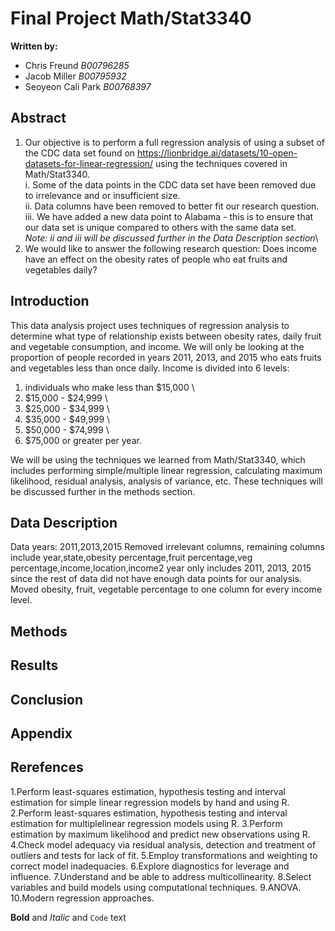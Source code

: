 # Final Project Math/Stat3340 
**Written by:** 
- Chris Freund _B00796285_
- Jacob Miller _B00795932_
- Seoyeon Cali Park _B00768397_

## Abstract
1.	Our objective is to perform a full regression analysis of using a subset of the CDC data set found on https://lionbridge.ai/datasets/10-open-datasets-for-linear-regression/ using the techniques covered in Math/Stat3340.\
    i. Some of the data points in the CDC data set have been removed due to irrelevance and or insufficient size.\
    ii. Data columns have been removed to better fit our research question.\
    iii.  We have added a new data point to Alabama - this is to ensure that our data set is unique compared to others with the same data set.\
    _Note: ii and iii will be discussed further in the Data Description section_\
2.	We would like to answer the following research question: Does income have an effect on the obesity rates of people who eat fruits and vegetables daily?

## Introduction
This data analysis project uses techniques of regression analysis to determine what type of relationship exists between obesity rates, daily fruit and vegetable consumption, and income. We will only be looking at the proportion of people recorded in years 2011, 2013, and 2015 who eats fruits and vegetables less than once daily. Income is divided into 6 levels:
1. individuals who make less than $15,000 \
2. $15,000 -  $24,999 \
3. $25,000 - $34,999 \
4. $35,000 - $49,999 \
5. $50,000 - $74,999 \
6. $75,000 or greater per year. 

We will be using the techniques we learned from Math/Stat3340, which includes performing simple/multiple linear regression, calculating maximum likelihood, residual analysis, analysis of variance, etc. These techniques will be discussed further in the methods section. 

## Data Description
Data years: 2011,2013,2015
Removed irrelevant columns, remaining columns include year,state,obesity percentage,fruit percentage,veg percentage,income,location,income2
year only includes 2011, 2013, 2015 since the rest of data did not have enough data points for our analysis.
Moved obesity, fruit, vegetable percentage to one column for every income level. 
## Methods
## Results
## Conclusion
## Appendix
## Rerefences


1.Perform least-squares estimation, hypothesis testing and interval estimation for simple linear regression models by hand and using R.
2.Perform least-squares estimation, hypothesis testing and interval estimation for multiplelinear regression models using R.
3.Perform estimation by maximum likelihood and predict new observations using R.
4.Check model adequacy via residual analysis, detection and treatment of outliers and tests for lack of fit.
5.Employ transformations and weighting to correct model inadequacies. 
6.Explore diagnostics for leverage and influence.
7.Understand and be able to address multicollinearity.
8.Select variables and build models using computational techniques.
9.ANOVA.
10.Modern regression approaches. 



**Bold** and _Italic_ and `Code` text


